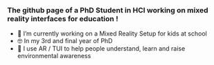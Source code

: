 ### The github page of a PhD Student in HCI working on mixed reality interfaces for education ! 

- 🔭 I’m currently working on a Mixed Reality Setup for kids at school 
- 🤓 In my 3rd and final year of PhD
- 🌱 I use AR / TUI to help people understand, learn and raise environmental awareness

